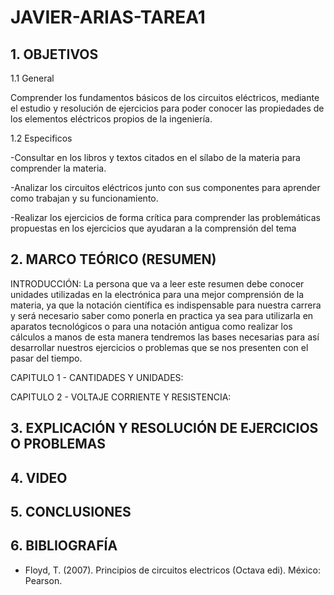 # JAVIER-ARIAS-TAREA1

## 1. OBJETIVOS

   1.1 General

Comprender los fundamentos básicos de los circuitos eléctricos, mediante el estudio y resolución de ejercicios para poder conocer las propiedades de los elementos eléctricos propios de la ingeniería.

   1.2 Especificos
   
-Consultar en los libros y textos citados en el sílabo de la materia para comprender la materia.

-Analizar los circuitos eléctricos junto con sus componentes para aprender como trabajan y su funcionamiento.

-Realizar los ejercicios de forma crítica para comprender las problemáticas propuestas en los ejercicios que ayudaran a la comprensión del tema

## 2. MARCO TEÓRICO (RESUMEN)

INTRODUCCIÓN:
La persona que va a leer este resumen debe conocer unidades utilizadas en la electrónica para una mejor comprensión de la materia, ya que la notación científica es indispensable para nuestra carrera y será necesario saber como ponerla en practica ya sea para utilizarla en aparatos tecnológicos o para una notación antigua como realizar los cálculos a manos de esta manera tendremos las bases necesarias para así desarrollar nuestros ejercicios o problemas que se nos presenten con el pasar del tiempo. 

CAPITULO 1 - CANTIDADES Y UNIDADES:

CAPITULO 2 - VOLTAJE CORRIENTE Y RESISTENCIA:

## 3. EXPLICACIÓN Y RESOLUCIÓN DE EJERCICIOS O PROBLEMAS

## 4. VIDEO

## 5. CONCLUSIONES

## 6. BIBLIOGRAFÍA
* Floyd, T. (2007). Principios de circuitos electricos (Octava edi). México: Pearson.
